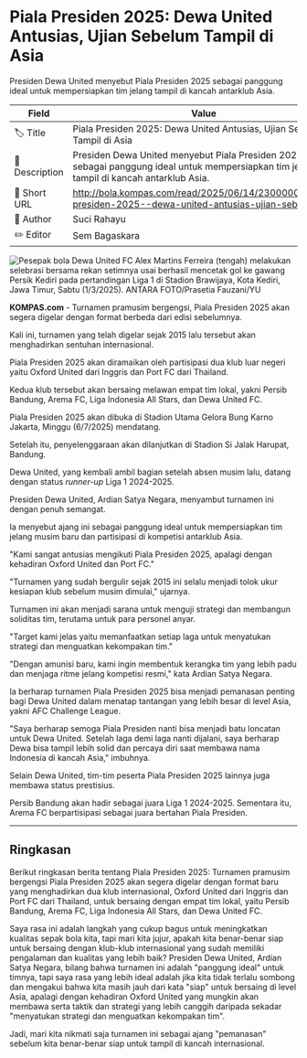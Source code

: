 # Piala Presiden 2025: Dewa United Antusias, Ujian Sebelum Tampil di Asia

Presiden Dewa United menyebut Piala Presiden 2025 sebagai panggung ideal untuk mempersiapkan tim jelang tampil di kancah antarklub Asia.

| Field         | Value                                                       |
|---------------|-------------------------------------------------------------|
| 🏷️ Title       | Piala Presiden 2025: Dewa United Antusias, Ujian Sebelum Tampil di Asia |
| 📝 Description | Presiden Dewa United menyebut Piala Presiden 2025 sebagai panggung ideal untuk mempersiapkan tim jelang tampil di kancah antarklub Asia. |
| 🔗 Short URL   | http://bola.kompas.com/read/2025/06/14/23000008/piala-presiden-2025--dewa-united-antusias-ujian-sebe |
| 👤 Author      | Suci Rahayu |
| ✏️ Editor      | Sem Bagaskara |

![Pesepak bola Dewa United FC Alex Martins Ferreira (tengah) melakukan selebrasi bersama rekan setimnya usai berhasil mencetak gol ke gawang Persik Kediri pada pertandingan Liga 1 di Stadion Brawijaya, Kota Kediri, Jawa Timur, Sabtu (1/3/2025). ANTARA FOTO/Prasetia Fauzani/YU](https://asset.kompas.com/crops/D6jAQN39ckmiz8onksexhXsOo7o=/0x0:2000x1333/750x500/data/photo/2025/03/02/67c381ad3d653.jpg)

**KOMPAS.com** - Turnamen pramusim bergengsi, Piala Presiden 2025 akan segera digelar dengan format berbeda dari edisi sebelumnya.

Kali ini, turnamen yang telah digelar sejak 2015 lalu tersebut akan menghadirkan sentuhan internasional.

Piala Presiden 2025 akan diramaikan oleh partisipasi dua klub luar negeri yaitu Oxford United dari Inggris dan Port FC dari Thailand.

Kedua klub tersebut akan bersaing melawan empat tim lokal, yakni Persib Bandung, Arema FC, Liga Indonesia All Stars, dan Dewa United FC.

Piala Presiden 2025 akan dibuka di Stadion Utama Gelora Bung Karno Jakarta, Minggu (6/7/2025) mendatang.

Setelah itu, penyelenggaraan akan dilanjutkan di Stadion Si Jalak Harupat, Bandung.

Dewa United, yang kembali ambil bagian setelah absen musim lalu, datang dengan status *runner-up* Liga 1 2024-2025.

Presiden Dewa United, Ardian Satya Negara, menyambut turnamen ini dengan penuh semangat.

Ia menyebut ajang ini sebagai panggung ideal untuk mempersiapkan tim jelang musim baru dan partisipasi di kompetisi antarklub Asia.

"Kami sangat antusias mengikuti Piala Presiden 2025, apalagi dengan kehadiran Oxford United dan Port FC.\"

\"Turnamen yang sudah bergulir sejak 2015 ini selalu menjadi tolok ukur kesiapan klub sebelum musim dimulai," ujarnya.

Turnamen ini akan menjadi sarana untuk menguji strategi dan membangun soliditas tim, terutama untuk para personel anyar.

"Target kami jelas yaitu memanfaatkan setiap laga untuk menyatukan strategi dan menguatkan kekompakan tim.\"

\"Dengan amunisi baru, kami ingin membentuk kerangka tim yang lebih padu dan menjaga ritme jelang kompetisi resmi," kata Ardian Satya Negara.

Ia berharap turnamen Piala Presiden 2025 bisa menjadi pemanasan penting bagi Dewa United dalam menatap tantangan yang lebih besar di level Asia, yakni AFC Challenge League.

"Saya berharap semoga Piala Presiden nanti bisa menjadi batu loncatan untuk Dewa United. Setelah laga demi laga nanti dijalani, saya berharap Dewa bisa tampil lebih solid dan percaya diri saat membawa nama Indonesia di kancah Asia,\" imbuhnya.

Selain Dewa United, tim-tim peserta Piala Presiden 2025 lainnya juga membawa status prestisius.

Persib Bandung akan hadir sebagai juara Liga 1 2024-2025. Sementara itu, Arema FC berpartisipasi sebagai juara bertahan Piala Presiden. 

---
## Ringkasan

Berikut ringkasan berita tentang Piala Presiden 2025: Turnamen pramusim bergengsi Piala Presiden 2025 akan segera digelar dengan format baru yang menghadirkan dua klub internasional, Oxford United dari Inggris dan Port FC dari Thailand, untuk bersaing dengan empat tim lokal, yaitu Persib Bandung, Arema FC, Liga Indonesia All Stars, dan Dewa United FC.



Saya rasa ini adalah langkah yang cukup bagus untuk meningkatkan kualitas sepak bola kita, tapi mari kita jujur, apakah kita benar-benar siap untuk bersaing dengan klub-klub internasional yang sudah memiliki pengalaman dan kualitas yang lebih baik? Presiden Dewa United, Ardian Satya Negara, bilang bahwa turnamen ini adalah "panggung ideal" untuk timnya, tapi saya rasa yang lebih ideal adalah jika kita tidak terlalu sombong dan mengakui bahwa kita masih jauh dari kata "siap" untuk bersaing di level Asia, apalagi dengan kehadiran Oxford United yang mungkin akan membawa serta taktik dan strategi yang lebih canggih daripada sekadar "menyatukan strategi dan menguatkan kekompakan tim".

 Jadi, mari kita nikmati saja turnamen ini sebagai ajang "pemanasan" sebelum kita benar-benar siap untuk tampil di kancah internasional.
